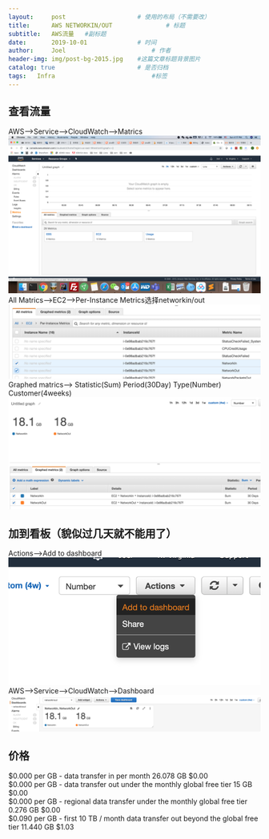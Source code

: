 ```yaml
---
layout:     post   				    # 使用的布局（不需要改）
title:      AWS NETWORKIN/OUT 				# 标题 
subtitle:   AWS流量   #副标题
date:       2019-10-01				# 时间
author:     Joel 						# 作者
header-img: img/post-bg-2015.jpg 	#这篇文章标题背景图片
catalog: true 						# 是否归档
tags:	Infra							#标签
---
```

## 查看流量  
AWS-->Service-->CloudWatch-->Matrics  
![Screen_Shot_2019_09_29_at_4_17_13_PM](/img/blog/NETWORKINOUT_files/03473c084ac276d440f5af1beab82cfbb9dd67ea.png)  
All Matrics-->EC2-->Per-Instance Metrics选择networkin/out  
![Screen_Shot_2019_09_29_at_4_27_25_PM](/img/blog/NETWORKINOUT_files/6c3022085e333bdc386c5169ec3951dec193d27f.png)  
Graphed matrics--> Statistic(Sum) Period(30Day) Type(Number) Customer(4weeks)  
![Screen_Shot_2019_09_29_at_4_28_10_PM](/img/blog/NETWORKINOUT_files/74a8d6dff3df0ffa24f2b9195697b99c9041833b.png)  
## 加到看板（貌似过几天就不能用了）  
Actions-->Add to dashboard  
![Screen_Shot_2019_09_29_at_4_28_30_PM](/img/blog/NETWORKINOUT_files/ccb725a532d5922988919058b6eecd1757c1217c.png)  
AWS-->Service-->CloudWatch-->Dashboard  
![Screen_Shot_2019_09_29_at_4_29_33_PM](/img/blog/NETWORKINOUT_files/06c4fe8d6b805d8238a35f5fc21693666fe7acec.png)  
## 价格
$0.000 per GB - data transfer in per month     26.078 GB                                         $0.00   
$0.000 per GB - data transfer out under the monthly global free tier    15 GB                    $0.00  
$0.000 per GB - regional data transfer under the monthly global free tier    0.276 GB            $0.00  
$0.090 per GB - first 10 TB / month data transfer out beyond the global free tier    11.440 GB   $1.03  
